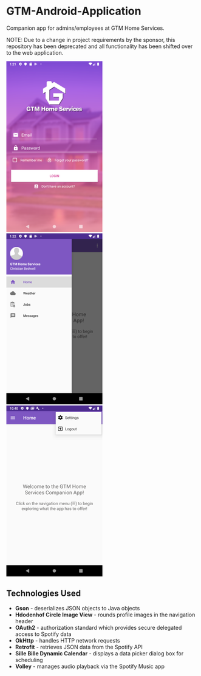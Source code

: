 # GTM-Android-Application
Companion app for admins/employees at GTM Home Services.

NOTE: Due to a change in project requirements by the sponsor, this repository has been deprecated and all functionality has been shifted over to the web application. 

![Login Screen](images/login_screen.png?raw=true "Login Screen")
![Navigation Menu](images/navigation_menu.png?raw=true "Navigation Menu")
![Settings Menu](images/settings_menu.png?raw=true "Settings Menu")

## Technologies Used
* **Gson** - deserializes JSON objects to Java objects
* **Hdodenhof Circle Image View** - rounds profile images in the navigation header
* **OAuth2** - authorization standard which provides secure delegated access to Spotify data
* **OkHttp** - handles HTTP network requests
* **Retrofit** - retrieves JSON data from the Spotify API 
* **Sille Bille Dynamic Calendar** - displays a data picker dialog box for scheduling
* **Volley** - manages audio playback via the Spotify Music app
